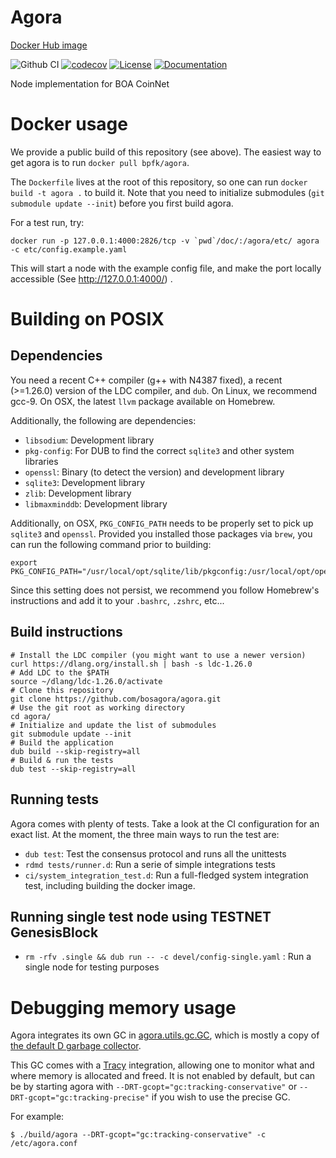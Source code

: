 # Agora

[Docker Hub image](https://hub.docker.com/r/bpfk/agora)

![Github CI](https://github.com/bosagora/agora/actions/workflows/main.yml/badge.svg)
[![codecov](https://codecov.io/gh/bosagora/agora/branch/v0.x.x/graph/badge.svg)](https://codecov.io/gh/bosagora/agora)
[![License](https://img.shields.io/github/license/bosagora/agora)](LICENSE)
[![Documentation](https://img.shields.io/badge/Docs-Github%20Pages-blue)](https://bosagora.github.io/agora/)

Node implementation for BOA CoinNet

# Docker usage

We provide a public build of this repository (see above).
The easiest way to get agora is to run `docker pull bpfk/agora`.

The `Dockerfile` lives at the root of this repository,
so one can run `docker build -t agora .` to build it.
Note that you need to initialize submodules (`git submodule update --init`)
before you first build agora.

For a test run, try:
```console
docker run -p 127.0.0.1:4000:2826/tcp -v `pwd`/doc/:/agora/etc/ agora -c etc/config.example.yaml
```
This will start a node with the example config file,
and make the port locally accessible (See http://127.0.0.1:4000/) .

# Building on POSIX

## Dependencies

You need a recent C++ compiler (g++ with N4387 fixed), a recent (>=1.26.0) version of the LDC compiler, and `dub`.
On Linux, we recommend gcc-9. On OSX, the latest `llvm` package available on Homebrew.

Additionally, the following are dependencies:
- `libsodium`:    Development library
- `pkg-config`:   For DUB to find the correct `sqlite3` and other system libraries
- `openssl`:      Binary (to detect the version) and development library
- `sqlite3`:      Development library
- `zlib`:         Development library
- `libmaxminddb`: Development library

Additionally, on OSX, `PKG_CONFIG_PATH` needs to be properly set to pick up `sqlite3` and `openssl`.
Provided you installed those packages via `brew`, you can run the following command prior to building:
```console
export PKG_CONFIG_PATH="/usr/local/opt/sqlite/lib/pkgconfig:/usr/local/opt/openssl@1.1/lib/pkgconfig"
```
Since this setting does not persist, we recommend you follow Homebrew's instructions
and add it to your `.bashrc`, `.zshrc`, etc...

## Build instructions

```console
# Install the LDC compiler (you might want to use a newer version)
curl https://dlang.org/install.sh | bash -s ldc-1.26.0
# Add LDC to the $PATH
source ~/dlang/ldc-1.26.0/activate
# Clone this repository
git clone https://github.com/bosagora/agora.git
# Use the git root as working directory
cd agora/
# Initialize and update the list of submodules
git submodule update --init
# Build the application
dub build --skip-registry=all
# Build & run the tests
dub test --skip-registry=all
```

## Running tests

Agora comes with plenty of tests. Take a look at the CI configuration for an exact list.
At the moment, the three main ways to run the test are:
- `dub test`: Test the consensus protocol and runs all the unittests
- `rdmd tests/runner.d`: Run a serie of simple integrations tests
- `ci/system_integration_test.d`: Run a full-fledged system integration test, including building the docker image.

## Running single test node using TESTNET GenesisBlock
- `rm -rfv .single && dub run -- -c devel/config-single.yaml` : Run a single node for testing purposes

# Debugging memory usage

Agora integrates its own GC in [agora.utils.gc.GC](source/agora/utils/gc/), which is mostly a copy of
[the default D garbage collector](https://github.com/dlang/druntime/blob/84db3c620dfe1b17e63645a64b55ddffd455bad5/src/core/internal/gc/impl/conservative/gc.d).

This GC comes with a [Tracy](https://github.com/wolfpld/tracy) integration,
allowing one to monitor what and where memory is allocated and freed.
It is not enabled by default, but can be by starting agora with `--DRT-gcopt="gc:tracking-conservative"` or
`--DRT-gcopt="gc:tracking-precise"` if you wish to use the precise GC.

For example:
```shell
$ ./build/agora --DRT-gcopt="gc:tracking-conservative" -c /etc/agora.conf
```
